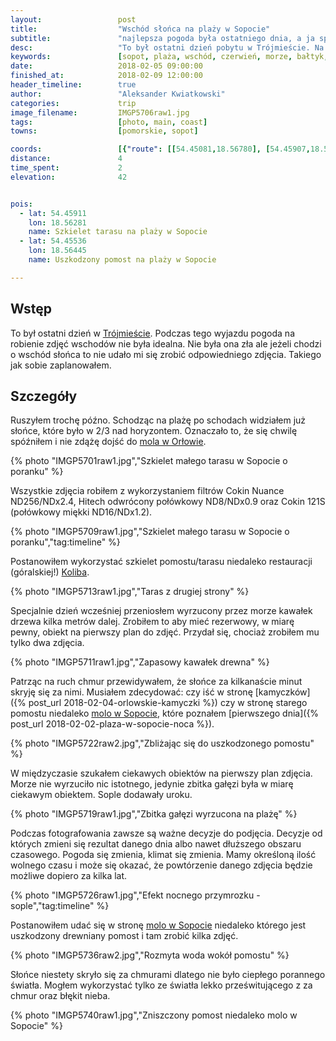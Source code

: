 ```yaml
---
layout:                 post
title:                  "Wschód słońca na plaży w Sopocie"
subtitle:               "najlepsza pogoda była ostatniego dnia, a ja spóźniłem się kilka minut"
desc:                   "To był ostatni dzień pobytu w Trójmieście. Na każdym wyjeździe fotograficznym staram się robić zdjęcia wschodów i zachodów, chyba że akurat danego dnia jest to bezcelowe. Miałem swoje wyobrażenie idealnej pogody i idealnych zdjęć. Na tym wyjeżdzie pogoda mnie nie rozpieszczała. Ostatniego dnia jednak wszystko się zmieniło. Pomimo spóźnienia udało mi się zrobić bardzo ładne zdjęcia."
keywords:               [sopot, plaża, wschód, czerwień, morze, bałtyk, długie naświetlanie, cokin]
date:                   2018-02-05 09:00:00
finished_at:            2018-02-09 12:00:00
header_timeline:        true
author:                 "Aleksander Kwiatkowski"
categories:             trip
image_filename:         IMGP5706raw1.jpg
tags:                   [photo, main, coast]
towns:                  [pomorskie, sopot]

coords:                 [{"route": [[54.45081,18.56780], [54.45907,18.56235]], "type": "hike"}]
distance:               4
time_spent:             2
elevation:              42


pois:
  - lat: 54.45911
    lon: 18.56281
    name: Szkielet tarasu na plaży w Sopocie
  - lat: 54.45536
    lon: 18.56445  
    name: Uszkodzony pomost na plaży w Sopocie

---
```


[wiki-trojmiasto]: https://pl.wikipedia.org/wiki/Tr%C3%B3jmiasto
[wiki-orlowo-molo]: https://pl.wikipedia.org/wiki/Molo_w_Gdyni_Or%C5%82owie
[wiki-sopot-molo]: https://pl.wikipedia.org/wiki/Molo_w_Sopocie

[koliba]: http://koliba.pl/

## Wstęp

To był ostatni dzień w [Trójmieście][wiki-trojmiasto].
Podczas tego wyjazdu pogoda na robienie zdjęć wschodów nie była idealna. Nie była ona zła ale
jeżeli chodzi o wschód słońca to nie udało mi się zrobić odpowiedniego zdjęcia.
Takiego jak sobie zaplanowałem.

## Szczegóły

Ruszyłem trochę późno. Schodząc na plażę po schodach
widziałem już słońce, które było w 2/3 nad horyzontem. Oznaczało to, że się
chwilę spóźniłem i nie zdążę dojść do [mola w Orłowie][wiki-orlowo-molo].

{% photo "IMGP5701raw1.jpg","Szkielet małego tarasu w Sopocie o poranku" %}

Wszystkie zdjęcia robiłem z wykorzystaniem filtrów Cokin Nuance ND256/NDx2.4,
Hitech odwrócony połówkowy ND8/NDx0.9 oraz Cokin 121S (połówkowy miękki ND16/NDx1.2).

{% photo "IMGP5709raw1.jpg","Szkielet małego tarasu w Sopocie o poranku","tag:timeline" %}

Postanowiłem wykorzystać szkielet pomostu/tarasu niedaleko
restauracji (góralskiej!) [Koliba][koliba].

{% photo "IMGP5713raw1.jpg","Taras z drugiej strony" %}

Specjalnie dzień wcześniej przeniosłem wyrzucony przez morze
kawałek drzewa kilka metrów dalej.
Zrobiłem to aby mieć rezerwowy, w miarę pewny, obiekt na pierwszy plan do zdjęć.
Przydał się, chociaż zrobiłem mu tylko dwa zdjęcia.

{% photo "IMGP5711raw1.jpg","Zapasowy kawałek drewna" %}

Patrząc na ruch chmur przewidywałem, że słońce za kilkanaście minut skryję się
za nimi. Musiałem zdecydować: czy iść w stronę
[kamyczków]({% post_url 2018-02-04-orlowskie-kamyczki %}) czy w stronę
starego pomostu niedaleko [molo w Sopocie][wiki-sopot-molo], które poznałem
[pierwszego dnia]({% post_url 2018-02-02-plaza-w-sopocie-noca %}).

{% photo "IMGP5722raw2.jpg","Zbliżając się do uszkodzonego pomostu" %}

W międzyczasie szukałem ciekawych obiektów na pierwszy plan zdjęcia. Morze
nie wyrzuciło nic istotnego, jedynie zbitka gałęzi była w miarę
ciekawym obiektem. Sople dodawały uroku.

{% photo "IMGP5719raw1.jpg","Zbitka gałęzi wyrzucona na plażę" %}

Podczas fotografowania zawsze są ważne decyzje do podjęcia. Decyzje od których
zmieni się rezultat danego dnia albo nawet dłuższego obszaru czasowego. Pogoda
się zmienia, klimat się zmienia. Mamy określoną ilość wolnego czasu i może się
okazać, że powtórzenie danego zdjęcia będzie możliwe dopiero za kilka lat.

{% photo "IMGP5726raw1.jpg","Efekt nocnego przymrozku - sople","tag:timeline" %}

Postanowiłem udać się w stronę [molo w Sopocie][wiki-sopot-molo] niedaleko
którego jest uszkodzony drewniany pomost i tam zrobić kilka zdjęć.

{% photo "IMGP5736raw2.jpg","Rozmyta woda wokół pomostu" %}

Słońce niestety skryło się za chmurami dlatego nie było ciepłego porannego
światła. Mogłem wykorzystać tylko ze światła lekko prześwitującego
z za chmur oraz błękit nieba.

{% photo "IMGP5740raw1.jpg","Zniszczony pomost niedaleko molo w Sopocie" %}
